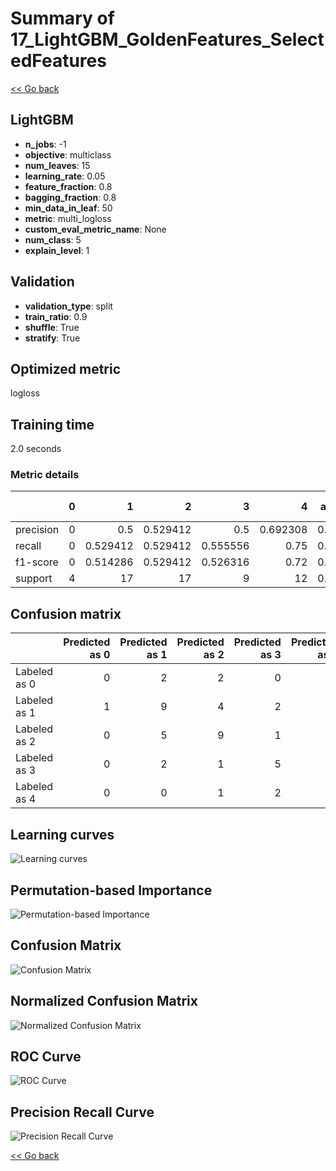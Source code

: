 # Summary of 17_LightGBM_GoldenFeatures_SelectedFeatures

[<< Go back](../README.md)


## LightGBM
- **n_jobs**: -1
- **objective**: multiclass
- **num_leaves**: 15
- **learning_rate**: 0.05
- **feature_fraction**: 0.8
- **bagging_fraction**: 0.8
- **min_data_in_leaf**: 50
- **metric**: multi_logloss
- **custom_eval_metric_name**: None
- **num_class**: 5
- **explain_level**: 1

## Validation
 - **validation_type**: split
 - **train_ratio**: 0.9
 - **shuffle**: True
 - **stratify**: True

## Optimized metric
logloss

## Training time

2.0 seconds

### Metric details
|           |   0 |         1 |         2 |        3 |         4 |   accuracy |   macro avg |   weighted avg |   logloss |
|:----------|----:|----------:|----------:|---------:|----------:|-----------:|------------:|---------------:|----------:|
| precision |   0 |  0.5      |  0.529412 | 0.5      |  0.692308 |   0.542373 |    0.444344 |       0.51369  |   1.15392 |
| recall    |   0 |  0.529412 |  0.529412 | 0.555556 |  0.75     |   0.542373 |    0.472876 |       0.542373 |   1.15392 |
| f1-score  |   0 |  0.514286 |  0.529412 | 0.526316 |  0.72     |   0.542373 |    0.458003 |       0.527453 |   1.15392 |
| support   |   4 | 17        | 17        | 9        | 12        |   0.542373 |   59        |      59        |   1.15392 |


## Confusion matrix
|              |   Predicted as 0 |   Predicted as 1 |   Predicted as 2 |   Predicted as 3 |   Predicted as 4 |
|:-------------|-----------------:|-----------------:|-----------------:|-----------------:|-----------------:|
| Labeled as 0 |                0 |                2 |                2 |                0 |                0 |
| Labeled as 1 |                1 |                9 |                4 |                2 |                1 |
| Labeled as 2 |                0 |                5 |                9 |                1 |                2 |
| Labeled as 3 |                0 |                2 |                1 |                5 |                1 |
| Labeled as 4 |                0 |                0 |                1 |                2 |                9 |

## Learning curves
![Learning curves](learning_curves.png)

## Permutation-based Importance
![Permutation-based Importance](permutation_importance.png)
## Confusion Matrix

![Confusion Matrix](confusion_matrix.png)


## Normalized Confusion Matrix

![Normalized Confusion Matrix](confusion_matrix_normalized.png)


## ROC Curve

![ROC Curve](roc_curve.png)


## Precision Recall Curve

![Precision Recall Curve](precision_recall_curve.png)



[<< Go back](../README.md)
